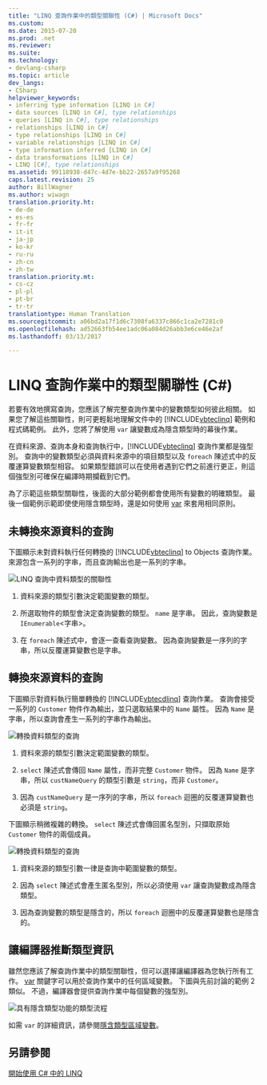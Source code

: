 ```yaml
---
title: "LINQ 查詢作業中的類型關聯性 (C#) | Microsoft Docs"
ms.custom: 
ms.date: 2015-07-20
ms.prod: .net
ms.reviewer: 
ms.suite: 
ms.technology:
- devlang-csharp
ms.topic: article
dev_langs:
- CSharp
helpviewer_keywords:
- inferring type information [LINQ in C#]
- data sources [LINQ in C#], type relationships
- queries [LINQ in C#], type relationships
- relationships [LINQ in C#]
- type relationships [LINQ in C#]
- variable relationships [LINQ in C#]
- type information inferred [LINQ in C#]
- data transformations [LINQ in C#]
- LINQ [C#], type relationships
ms.assetid: 99118938-d47c-4d7e-bb22-2657a9f95268
caps.latest.revision: 25
author: BillWagner
ms.author: wiwagn
translation.priority.ht:
- de-de
- es-es
- fr-fr
- it-it
- ja-jp
- ko-kr
- ru-ru
- zh-cn
- zh-tw
translation.priority.mt:
- cs-cz
- pl-pl
- pt-br
- tr-tr
translationtype: Human Translation
ms.sourcegitcommit: a06bd2a17f1d6c7308fa6337c866c1ca2e7281c0
ms.openlocfilehash: ad52663fb54ee1adc06a084d26abb3e6ce46e2af
ms.lasthandoff: 03/13/2017

---
```

# <a name="type-relationships-in-linq-query-operations-c"></a>LINQ 查詢作業中的類型關聯性 (C#)
若要有效地撰寫查詢，您應該了解完整查詢作業中的變數類型如何彼此相關。 如果您了解這些關聯性，則可更輕鬆地理解文件中的 [!INCLUDE[vbteclinq](../../../../csharp/includes/vbteclinq_md.md)] 範例和程式碼範例。 此外，您將了解使用 `var` 讓變數成為隱含類型時的幕後作業。  
  
 在資料來源、查詢本身和查詢執行中，[!INCLUDE[vbteclinq](../../../../csharp/includes/vbteclinq_md.md)] 查詢作業都是強型別。 查詢中的變數類型必須與資料來源中的項目類型以及 `foreach` 陳述式中的反覆運算變數類型相容。 如果類型錯誤可以在使用者遇到它們之前進行更正，則這個強型別可確保在編譯時期攔截到它們。  
  
 為了示範這些類型關聯性，後面的大部分範例都會使用所有變數的明確類型。 最後一個範例示範即使使用隱含類型時，還是如何使用 [var](../../../../csharp/language-reference/keywords/var.md) 來套用相同原則。  
  
## <a name="queries-that-do-not-transform-the-source-data"></a>未轉換來源資料的查詢  
 下圖顯示未對資料執行任何轉換的 [!INCLUDE[vbteclinq](../../../../csharp/includes/vbteclinq_md.md)] to Objects 查詢作業。 來源包含一系列的字串，而且查詢輸出也是一系列的字串。  
  
 ![LINQ 查詢中資料類型的關聯性](../../../../csharp/programming-guide/concepts/linq/media/linq_flow1.png "LINQ_flow1")  
  
1.  資料來源的類型引數決定範圍變數的類型。  
  
2.  所選取物件的類型會決定查詢變數的類型。 `name` 是字串。 因此，查詢變數是 `IEnumerable`\<字串>。  
  
3.  在 `foreach` 陳述式中，會逐一查看查詢變數。 因為查詢變數是一序列的字串，所以反覆運算變數也是字串。  
  
## <a name="queries-that-transform-the-source-data"></a>轉換來源資料的查詢  
 下圖顯示對資料執行簡單轉換的 [!INCLUDE[vbtecdlinq](../../../../csharp/includes/vbtecdlinq_md.md)] 查詢作業。 查詢會接受一系列的 `Customer` 物件作為輸出，並只選取結果中的 `Name` 屬性。 因為 `Name` 是字串，所以查詢會產生一系列的字串作為輸出。  
  
 ![轉換資料類型的查詢](../../../../csharp/programming-guide/concepts/linq/media/linq_flow2.png "LINQ_flow2")  
  
1.  資料來源的類型引數決定範圍變數的類型。  
  
2.  `select` 陳述式會傳回 `Name` 屬性，而非完整 `Customer` 物件。 因為 `Name` 是字串，所以 `custNameQuery` 的類型引數是 `string`，而非 `Customer`。  
  
3.  因為 `custNameQuery` 是一序列的字串，所以 `foreach` 迴圈的反覆運算變數也必須是 `string`。  
  
 下圖顯示稍微複雜的轉換。 `select` 陳述式會傳回匿名型別，只擷取原始 `Customer` 物件的兩個成員。  
  
 ![轉換資料類型的查詢](../../../../csharp/programming-guide/concepts/linq/media/linq_flow3.png "LINQ_flow3")  
  
1.  資料來源的類型引數一律是查詢中範圍變數的類型。  
  
2.  因為 `select` 陳述式會產生匿名型別，所以必須使用 `var` 讓查詢變數成為隱含類型。  
  
3.  因為查詢變數的類型是隱含的，所以 `foreach` 迴圈中的反覆運算變數也是隱含的。  
  
## <a name="letting-the-compiler-infer-type-information"></a>讓編譯器推斷類型資訊  
 雖然您應該了解查詢作業中的類型關聯性，但可以選擇讓編譯器為您執行所有工作。 [var](../../../../csharp/language-reference/keywords/var.md) 關鍵字可以用於查詢作業中的任何區域變數。 下圖與先前討論的範例 2 類似。 不過，編譯器會提供查詢作業中每個變數的強型別。  
  
 ![具有隱含類型功能的類型流程](../../../../csharp/programming-guide/concepts/linq/media/linq_flow4.png "LINQ_flow4")  
  
 如需 `var` 的詳細資訊，請參閱[隱含類型區域變數](../../../../csharp/programming-guide/classes-and-structs/implicitly-typed-local-variables.md)。  
  
## <a name="see-also"></a>另請參閱  
 [開始使用 C# 中的 LINQ](../../../../csharp/programming-guide/concepts/linq/getting-started-with-linq.md)
